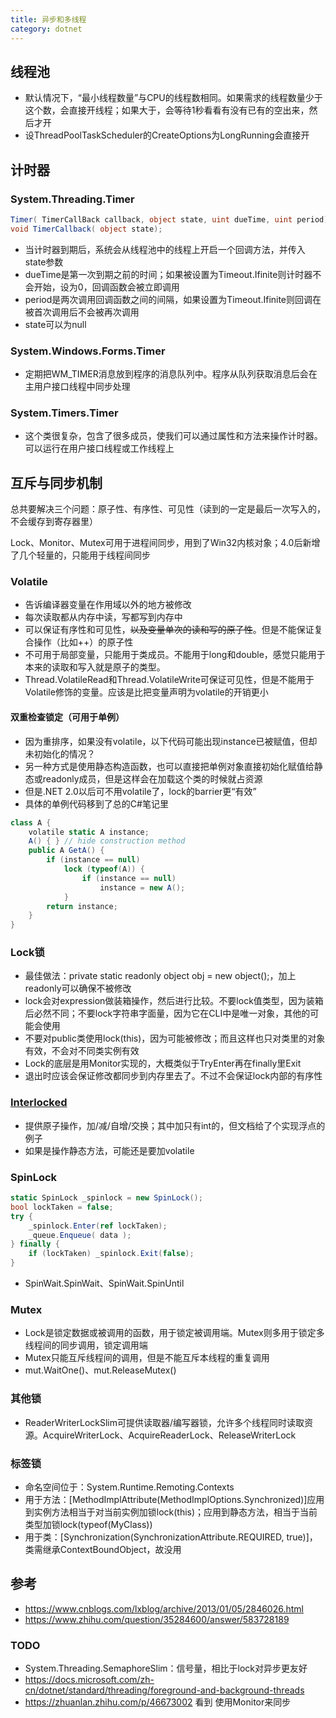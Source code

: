 ```yaml
---
title: 异步和多线程
category: dotnet
---
```


## 线程池

* 默认情况下，“最小线程数量”与CPU的线程数相同。如果需求的线程数量少于这个数，会直接开线程；如果大于，会等待1秒看看有没有已有的空出来，然后才开
* 设ThreadPoolTaskScheduler的CreateOptions为LongRunning会直接开

## 计时器

### System.Threading.Timer

```c#
Timer( TimerCallBack callback, object state, uint dueTime, uint period);
void TimerCallback( object state);
```

* 当计时器到期后，系统会从线程池中的线程上开启一个回调方法，并传入state参数
* dueTime是第一次到期之前的时间；如果被设置为Timeout.Ifinite则计时器不会开始，设为0，回调函数会被立即调用
* period是两次调用回调函数之间的间隔，如果设置为Timeout.Ifinite则回调在被首次调用后不会被再次调用
* state可以为null

### System.Windows.Forms.Timer

* 定期把WM_TIMER消息放到程序的消息队列中。程序从队列获取消息后会在主用户接口线程中同步处理

### System.Timers.Timer

* 这个类很复杂，包含了很多成员，使我们可以通过属性和方法来操作计时器。可以运行在用户接口线程或工作线程上

## 互斥与同步机制

总共要解决三个问题：原子性、有序性、可见性（读到的一定是最后一次写入的，不会缓存到寄存器里）

Lock、Monitor、Mutex可用于进程间同步，用到了Win32内核对象；4.0后新增了几个轻量的，只能用于线程间同步

### Volatile

* 告诉编译器变量在作用域以外的地方被修改
* 每次读取都从内存中读，写都写到内存中
* 可以保证有序性和可见性，~~以及变量单次的读和写的原子性~~。但是不能保证复合操作（比如++）的原子性
* 不可用于局部变量，只能用于类成员。不能用于long和double，感觉只能用于本来的读取和写入就是原子的类型。
* Thread.VolatileRead和Thread.VolatileWrite可保证可见性，但是不能用于Volatile修饰的变量。应该是比把变量声明为volatile的开销更小

#### 双重检查锁定（可用于单例）

* 因为重排序，如果没有volatile，以下代码可能出现instance已被赋值，但却未初始化的情况？
* 另一种方式是使用静态构造函数，也可以直接把单例对象直接初始化赋值给静态或readonly成员，但是这样会在加载这个类的时候就占资源
* 但是.NET 2.0以后可不用volatile了，lock的barrier更“有效”
* 具体的单例代码移到了总的C#笔记里

```c#
class A {
    volatile static A instance;
    A() { } // hide construction method
    public A GetA() {
        if (instance == null)
            lock (typeof(A)) {
                if (instance == null)
                    instance = new A();
            }
        return instance;
    }
}
```

### Lock锁

* 最佳做法：private static readonly object obj = new object();，加上readonly可以确保不被修改
* lock会对expression做装箱操作，然后进行比较。不要lock值类型，因为装箱后必然不同；不要lock字符串字面量，因为它在CLI中是唯一对象，其他的可能会使用
* 不要对public类使用lock(this)，因为可能被修改；而且这样也只对类里的对象有效，不会对不同类实例有效
* Lock的底层是用Monitor实现的，大概类似于TryEnter再在finally里Exit
* 退出时应该会保证修改都同步到内存里去了。不过不会保证lock内部的有序性

### [Interlocked](https://docs.microsoft.com/zh-cn/dotnet/standard/threading/interlocked-operations)

* 提供原子操作，加/减/自增/交换；其中加只有int的，但文档给了个实现浮点的例子
* 如果是操作静态方法，可能还是要加volatile

### SpinLock

```c#
static SpinLock _spinlock = new SpinLock();
bool lockTaken = false;
try {
    _spinlock.Enter(ref lockTaken);
    _queue.Enqueue( data );
} finally {
    if (lockTaken) _spinlock.Exit(false);
}
```

* SpinWait.SpinWait、SpinWait.SpinUntil

### Mutex

* Lock是锁定数据或被调用的函数，用于锁定被调用端。Mutex则多用于锁定多线程间的同步调用，锁定调用端
* Mutex只能互斥线程间的调用，但是不能互斥本线程的重复调用
* mut.WaitOne()、mut.ReleaseMutex()

### 其他锁

* ReaderWriterLockSlim可提供读取器/编写器锁，允许多个线程同时读取资源。AcquireWriterLock、AcquireReaderLock、ReleaseWriterLock

### 标签锁

* 命名空间位于：System.Runtime.Remoting.Contexts
* 用于方法：[MethodImplAttribute(MethodImplOptions.Synchronized)]应用到实例方法相当于对当前实例加锁lock(this)；应用到静态方法，相当于当前类型加锁lock(typeof(MyClass))
* 用于类：[Synchronization(SynchronizationAttribute.REQUIRED, true)]，类需继承ContextBoundObject，故没用

## 参考

* https://www.cnblogs.com/lxblog/archive/2013/01/05/2846026.html
* https://www.zhihu.com/question/35284600/answer/583728189

### TODO

* System.Threading.SemaphoreSlim：信号量，相比于lock对异步更友好
* https://docs.microsoft.com/zh-cn/dotnet/standard/threading/foreground-and-background-threads
* https://zhuanlan.zhihu.com/p/46673002 看到 使用Monitor来同步
